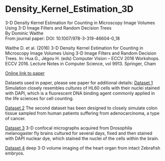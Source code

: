 # Density_Kernel_Estimation_3D

3-D Density Kernel Estimation for Counting in Microscopy Image Volumes Using 3-D Image Filters and Random Decision Trees  
By Dominic Waithe  
From journal paper:
DOI: 10.1007/978-3-319-46604-0_18

Waithe D. et al. (2016) 3-D Density Kernel Estimation for Counting in Microscopy Image Volumes Using 3-D Image Filters and Random Decision Trees. In: Hua G., Jégou H. (eds) Computer Vision – ECCV 2016 Workshops. ECCV 2016. Lecture Notes in Computer Science, vol 9913. Springer, Cham

[Online link to paper](http://link.springer.com/chapter/10.1007/978-3-319-46604-0_18)



Datasets used in paper, please see paper for additional details:
[Dataset 1](http://sara.molbiol.ox.ac.uk/dwaithe/software/data/dataset1.zip) Simulation closely resembles cultures of HL60 cells with their nuclei stained with DAPI, which is a fluorescent DNA binding agent commonly applied in the life sciences for cell counting.

[Dataset 2](http://sara.molbiol.ox.ac.uk/dwaithe/software/data/dataset2.zip) The second dataset  has been designed to closely simulate colon tissue sampled from human patients suffering from adenocarcinoma, a type of cancer.

[Dataset 3](http://sara.molbiol.ox.ac.uk/dwaithe/software/data/dataset3.zip) 3-D confocal micrographs acquired from Drosophila melanogaster fly brains cultured for several days, fixed and then stained with DAPI nuclear dye, which stained the nuclei of the cells within the brain. 

[Dataset 4](http://sara.molbiol.ox.ac.uk/dwaithe/software/data/dataset4.zip) deep 3-D volume imaging of the heart organ from intact Zebrafish embryos.